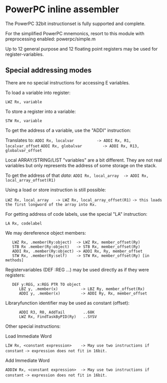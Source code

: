 # PowerPC inline assembler
The PowerPC 32bit instructionset is fully supported and complete.

For the simplified PowerPC mnemonics, resort to this module with 
preprocessing enabled: powerpc/simple.m

Up to 12 general purpose and 12 floating point registers may be used 
for register-variables.

## Special addressing modes
There are no special instructions for accessing E variables.

To load a variable into register:

   `LWZ Rx, variable`

To store a register into a variable:

   `STW Rx, variable`

To get the address of a variable, use the "ADDI" instruction:

   Translates to:
   `ADDI Rx, localvar          -> ADDI Rx, R1, localvar_offset`
   `ADDI Rx, globalvar         -> ADDI Rx, R13, globalvar_offset`

Local ARRAY/STRING/LIST "variables" are a bit different. They are not real 
variables but only represents the address of some storage on the stack.

To get the address of that *data*:
   `ADDI Rx, local_array  -> ADDI Rx, local_array_offset(R1)`

Using a load or store instruction is still possible:

   `LWZ Rx, local_array   -> LWZ Rx, local_array_offset(R1)`
   `-> this loads the first longword of the array into Rx.`

For getting address of code labels, use the special "LA" instruction:

   `LA Rx, codelabel`

We may dereference object members:
```
   LWZ Rx, .member(Ry:object)  -> LWZ Rx, member_offset(Ry)
   STB Rx .member(Ry:object)   -> STB Rx, member_offset(Ry)
   ADDI Rx, .member(Ry:object) -> ADDI Rx, Ry, member_offset
   STW Rx, .member(Ry:self)    -> STW Rx, member_offset(Ry) [in methods]
```
Registervariables (DEF <name>:REG ...) may be used directly as if they 
were registers:

```
   DEF y:REG, x:REG PTR TO object
      LBZ y, .member(x)          -> LBZ Ry, member_offset(Rx)
      ADDI y, .member(x)         -> ADDI Ry, Rx, member_offset
```

Libraryfunction identifier may be used as constant (offset):
```
      ADDI R3, R0, AddTail        ..68K
      LWZ Rx, FindTaskByPID(Ry)   ..SYSV
```

Other special instructions:

   Load Immediate Word

   `LIW Rx, <constant expression>    -> May use two instructions if constant`
   `-> expression does not fit in 16bit.`

   Add Immediate Word

   `ADDIW Rx, <constant expression>  -> May use two instructions if constant`
   `-> expression does not fit in 16bit.`